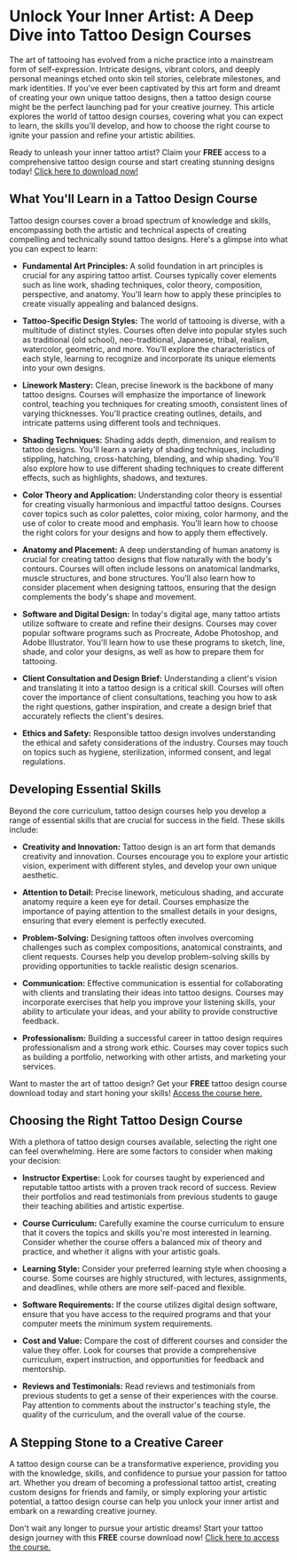 # Unlock Your Inner Artist: A Deep Dive into Tattoo Design Courses

The art of tattooing has evolved from a niche practice into a mainstream form of self-expression. Intricate designs, vibrant colors, and deeply personal meanings etched onto skin tell stories, celebrate milestones, and mark identities. If you've ever been captivated by this art form and dreamt of creating your own unique tattoo designs, then a tattoo design course might be the perfect launching pad for your creative journey. This article explores the world of tattoo design courses, covering what you can expect to learn, the skills you'll develop, and how to choose the right course to ignite your passion and refine your artistic abilities.

Ready to unleash your inner tattoo artist? Claim your **FREE** access to a comprehensive tattoo design course and start creating stunning designs today! [Click here to download now!](https://udemywork.com/tattoo-design-course)

## What You'll Learn in a Tattoo Design Course

Tattoo design courses cover a broad spectrum of knowledge and skills, encompassing both the artistic and technical aspects of creating compelling and technically sound tattoo designs. Here's a glimpse into what you can expect to learn:

*   **Fundamental Art Principles:** A solid foundation in art principles is crucial for any aspiring tattoo artist. Courses typically cover elements such as line work, shading techniques, color theory, composition, perspective, and anatomy. You'll learn how to apply these principles to create visually appealing and balanced designs.

*   **Tattoo-Specific Design Styles:** The world of tattooing is diverse, with a multitude of distinct styles. Courses often delve into popular styles such as traditional (old school), neo-traditional, Japanese, tribal, realism, watercolor, geometric, and more. You'll explore the characteristics of each style, learning to recognize and incorporate its unique elements into your own designs.

*   **Linework Mastery:** Clean, precise linework is the backbone of many tattoo designs. Courses will emphasize the importance of linework control, teaching you techniques for creating smooth, consistent lines of varying thicknesses. You'll practice creating outlines, details, and intricate patterns using different tools and techniques.

*   **Shading Techniques:** Shading adds depth, dimension, and realism to tattoo designs. You'll learn a variety of shading techniques, including stippling, hatching, cross-hatching, blending, and whip shading. You'll also explore how to use different shading techniques to create different effects, such as highlights, shadows, and textures.

*   **Color Theory and Application:** Understanding color theory is essential for creating visually harmonious and impactful tattoo designs. Courses cover topics such as color palettes, color mixing, color harmony, and the use of color to create mood and emphasis. You'll learn how to choose the right colors for your designs and how to apply them effectively.

*   **Anatomy and Placement:** A deep understanding of human anatomy is crucial for creating tattoo designs that flow naturally with the body's contours. Courses will often include lessons on anatomical landmarks, muscle structures, and bone structures. You'll also learn how to consider placement when designing tattoos, ensuring that the design complements the body's shape and movement.

*   **Software and Digital Design:** In today's digital age, many tattoo artists utilize software to create and refine their designs. Courses may cover popular software programs such as Procreate, Adobe Photoshop, and Adobe Illustrator. You'll learn how to use these programs to sketch, line, shade, and color your designs, as well as how to prepare them for tattooing.

*   **Client Consultation and Design Brief:** Understanding a client's vision and translating it into a tattoo design is a critical skill. Courses will often cover the importance of client consultations, teaching you how to ask the right questions, gather inspiration, and create a design brief that accurately reflects the client's desires.

*   **Ethics and Safety:** Responsible tattoo design involves understanding the ethical and safety considerations of the industry. Courses may touch on topics such as hygiene, sterilization, informed consent, and legal regulations.

## Developing Essential Skills

Beyond the core curriculum, tattoo design courses help you develop a range of essential skills that are crucial for success in the field. These skills include:

*   **Creativity and Innovation:** Tattoo design is an art form that demands creativity and innovation. Courses encourage you to explore your artistic vision, experiment with different styles, and develop your own unique aesthetic.

*   **Attention to Detail:** Precise linework, meticulous shading, and accurate anatomy require a keen eye for detail. Courses emphasize the importance of paying attention to the smallest details in your designs, ensuring that every element is perfectly executed.

*   **Problem-Solving:** Designing tattoos often involves overcoming challenges such as complex compositions, anatomical constraints, and client requests. Courses help you develop problem-solving skills by providing opportunities to tackle realistic design scenarios.

*   **Communication:** Effective communication is essential for collaborating with clients and translating their ideas into tattoo designs. Courses may incorporate exercises that help you improve your listening skills, your ability to articulate your ideas, and your ability to provide constructive feedback.

*   **Professionalism:** Building a successful career in tattoo design requires professionalism and a strong work ethic. Courses may cover topics such as building a portfolio, networking with other artists, and marketing your services.

Want to master the art of tattoo design? Get your **FREE** tattoo design course download today and start honing your skills! [Access the course here.](https://udemywork.com/tattoo-design-course)

## Choosing the Right Tattoo Design Course

With a plethora of tattoo design courses available, selecting the right one can feel overwhelming. Here are some factors to consider when making your decision:

*   **Instructor Expertise:** Look for courses taught by experienced and reputable tattoo artists with a proven track record of success. Review their portfolios and read testimonials from previous students to gauge their teaching abilities and artistic expertise.

*   **Course Curriculum:** Carefully examine the course curriculum to ensure that it covers the topics and skills you're most interested in learning. Consider whether the course offers a balanced mix of theory and practice, and whether it aligns with your artistic goals.

*   **Learning Style:** Consider your preferred learning style when choosing a course. Some courses are highly structured, with lectures, assignments, and deadlines, while others are more self-paced and flexible.

*   **Software Requirements:** If the course utilizes digital design software, ensure that you have access to the required programs and that your computer meets the minimum system requirements.

*   **Cost and Value:** Compare the cost of different courses and consider the value they offer. Look for courses that provide a comprehensive curriculum, expert instruction, and opportunities for feedback and mentorship.

*   **Reviews and Testimonials:** Read reviews and testimonials from previous students to get a sense of their experiences with the course. Pay attention to comments about the instructor's teaching style, the quality of the curriculum, and the overall value of the course.

## A Stepping Stone to a Creative Career

A tattoo design course can be a transformative experience, providing you with the knowledge, skills, and confidence to pursue your passion for tattoo art. Whether you dream of becoming a professional tattoo artist, creating custom designs for friends and family, or simply exploring your artistic potential, a tattoo design course can help you unlock your inner artist and embark on a rewarding creative journey.

Don't wait any longer to pursue your artistic dreams! Start your tattoo design journey with this **FREE** course download now! [Click here to access the course.](https://udemywork.com/tattoo-design-course)
